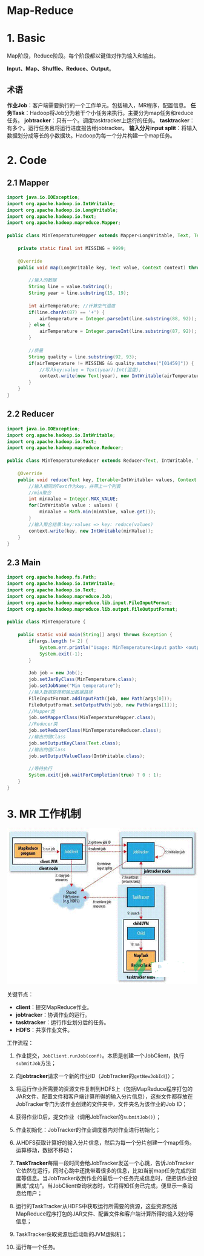 # Map-Reduce

# 1. Basic
Map阶段，Reduce阶段。每个阶段都以键值对作为输入和输出。

**Input、Map、Shuffle、Reduce、Output**。

## 术语

**作业Job**：客户端需要执行的一个工作单元。包括输入，MR程序，配置信息。
**任务Task**：Hadoop将Job分为若干个小任务来执行。主要分为map任务和reduce任务。
**jobtracker**：只有一个。调度tasktracker上运行的任务。
**tasktracker**：有多个。运行任务且将运行进度报告给jobtracker。
**输入分片input split**：将输入数据划分成等长的小数据块。Hadoop为每一个分片构建一个map任务。

# 2. Code

## 2.1 Mapper

```java
import java.io.IOException;
import org.apache.hadoop.io.IntWritable;
import org.apache.hadoop.io.LongWritable;
import org.apache.hadoop.io.Text;
import org.apache.hadoop.mapreduce.Mapper;

public class MinTemperatureMapper extends Mapper<LongWritable, Text, Text, IntWritable>{

    private static final int MISSING = 9999;

    @Override 
    public void map(LongWritable key, Text value, Context context) throws IOException, InterruptedException {

        //输入的数据
        String line = value.toString();
        String year = line.substring(15, 19);

        int airTemperature; //计算空气温度
        if(line.charAt(87) == '+') {
            airTemperature = Integer.parseInt(line.substring(88, 92));
        } else {
            airTemperature = Integer.parseInt(line.substring(87, 92));
        }
        
        //质量
        String quality = line.substring(92, 93);
        if(airTemperature != MISSING && quality.matches("[01459]")) {
            //写入key:value = Text(year):Int(温度);
            context.write(new Text(year), new IntWritable(airTemperature));
        }
    }
}
```

## 2.2 Reducer

```java
import java.io.IOException;
import org.apache.hadoop.io.IntWritable;
import org.apache.hadoop.io.Text;
import org.apache.hadoop.mapreduce.Reducer;

public class MinTemperatureReducer extends Reducer<Text, IntWritable, Text, IntWritable> {

    @Override
    public void reduce(Text key, Iterable<IntWritable> values, Context context) throws IOException, InterruptedException {
        //输入相同的Text作为key，并带上一个列表
        //min聚合
        int minValue = Integer.MAX_VALUE;
        for(IntWritable value : values) {
            minValue = Math.min(minValue, value.get());
        }
        //输入聚合结果:key:values => key: reduce(values)
        context.write(key, new IntWritable(minValue));
    }
}
```

## 2.3 Main

```java
import org.apache.hadoop.fs.Path;
import org.apache.hadoop.io.IntWritable;
import org.apache.hadoop.io.Text;
import org.apache.hadoop.mapreduce.Job;
import org.apache.hadoop.mapreduce.lib.input.FileInputFormat;
import org.apache.hadoop.mapreduce.lib.output.FileOutputFormat;

public class MinTemperature {

    public static void main(String[] args) throws Exception {
        if(args.length != 2) {
            System.err.println("Usage: MinTemperature<input path> <output path>");
            System.exit(-1);
        }

        Job job = new Job();
        job.setJarByClass(MinTemperature.class);
        job.setJobName("Min temperature");
        //输入数据路径和输出数据路径
        FileInputFormat.addInputPath(job, new Path(args[0]));
        FileOutputFormat.setOutputPath(job, new Path(args[1]));
        //Mapper类
        job.setMapperClass(MinTemperatureMapper.class);
        //Reducer类
        job.setReducerClass(MinTemperatureReducer.class);
        //输出的键Class
        job.setOutputKeyClass(Text.class);
        //输出的值Class
        job.setOutputValueClass(IntWritable.class);
        
        //等待执行
        System.exit(job.waitForCompletion(true) ? 0 : 1);
    }
}
```

# 3. MR 工作机制

![](/assets/hd5.png)

关键节点：
* **client**：提交MapReduce作业。
* **jobtracker**：协调作业的运行。
* **tasktracker**：运行作业划分后的任务。
* **HDFS**：共享作业文件。

工作流程：

1. 作业提交，`JobClient.runJob(conf)`。本质是创建一个JobClient，执行`submitJob`方法；

2. 向**jobtracker**请求一个新的作业ID（JobTracker的`getNewJobId`()）；

3. 将运行作业所需要的资源文件复制到HDFS上（包括MapReduce程序打包的JAR文件、配置文件和客户端计算所得的输入分片信息），这些文件都存放在JobTracker专门为该作业创建的文件夹中，文件夹名为该作业的Job ID；

4. 获得作业ID后，提交作业（调用JobTracker的`submitJob()`）；

5. 作业初始化：JobTracker的作业调度器内对作业进行初始化；

6. 从HDFS获取计算好的输入分片信息，然后为每一个分片创建一个map任务。运算移动，数据不移动；

7. **TaskTracker**每隔一段时间会给JobTracker发送一个心跳，告诉JobTracker它依然在运行，同时心跳中还携带着很多的信息，比如当前map任务完成的进度等信息。当JobTracker收到作业的最后一个任务完成信息时，便把该作业设置成“成功”。当JobClient查询状态时，它将得知任务已完成，便显示一条消息给用户；

8. 运行的TaskTracker从HDFS中获取运行所需要的资源，这些资源包括MapReduce程序打包的JAR文件、配置文件和客户端计算所得的输入划分等信息；

9. TaskTracker获取资源后启动新的JVM虚拟机；

10. 运行每一个任务。

